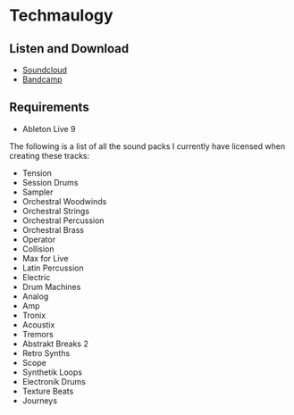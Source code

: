 # Techmaulogy

## Listen and Download

* [Soundcloud](https://soundcloud.com/franklin-webber/sets/techmaulogy)
* [Bandcamp](http://franklinwebber.bandcamp.com/album/techmaulogy)

## Requirements

* Ableton Live 9

The following is a list of all the sound packs I currently have licensed when
creating these tracks:

* Tension
* Session Drums
* Sampler
* Orchestral Woodwinds
* Orchestral Strings
* Orchestral Percussion
* Orchestral Brass
* Operator
* Collision
* Max for Live
* Latin Percussion
* Electric
* Drum Machines
* Analog
* Amp
* Tronix
* Acoustix
* Tremors
* Abstrakt Breaks 2
* Retro Synths
* Scope
* Synthetik Loops
* Electronik Drums
* Texture Beats
* Journeys
